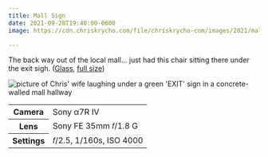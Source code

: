 ```yaml
---
title: Mall Sign
date: 2021-09-28T19:40:00-0600
image: https://cdn.chriskrycho.com/file/chriskrycho-com/images/2021/mall-sign-thumb.jpg

---
```


The back way out of the local mall… just had this chair sitting there under the exit sigh. ([Glass][glass], [full size][full])

[glass]: https://glass.photo/chriskrycho/71L9kRVv3uPDILbVCoRcfA
[full]: https://cdn.chriskrycho.com/file/chriskrycho-com/images/2021/mall-sign.jpg

<img src="https://cdn.chriskrycho.com/file/chriskrycho-com/images/2021/mall-sign-thumb.jpg" alt="picture of Chris' wife laughing under a green 'EXIT' sign in a concrete-walled mall hallway" />

<table>
  <tr>
    <th scope='row'>Camera</th>
    <td>Sony α7R IV</td>
  </tr>
  <tr>
    <th scope='row'>Lens</th>
    <td>Sony FE 35mm 𝑓/1.8 G</td>
  </tr>
  <tr>
    <th scope='row'>Settings</th>
    <td>𝑓/2.5, 1/160s, <abbr>ISO</abbr> 4000</td>
  </tr>
</table>